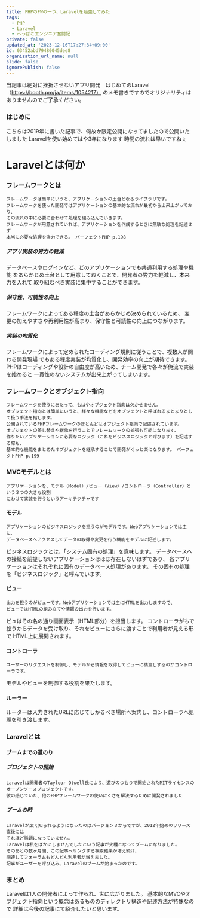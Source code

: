 ```yaml
---
title: PHPのFWの一つ、Laravelを勉強してみた
tags:
  - PHP
  - Laravel
  - へっぽこエンジニア奮闘記
private: false
updated_at: '2023-12-16T17:27:34+09:00'
id: 03452abd79480045dee8
organization_url_name: null
slide: false
ignorePublish: false
---
```

当記事は絶対に挫折させないアプリ開発　はじめてのLaravel（https://booth.pm/ja/items/1054217）
のメモ書きですのでオリジナリティはありませんのでご了承ください。

### はじめに
こちらは2019年に書いた記事で、何故か限定公開になってましたので公開いたしました
Laravelを使い始めてはや3年になります
時間の流れは早いですねぇ

# Laravelとは何か

### フレームワークとは
```
フレームワークは簡単にいうと、アプリケーションの土台となるライブラリです。
フレームワークを使った開発ではアプリケーションの基本的な流れが最初から出来上がっており、
その流れの中に必要に合わせて処理を組み込んでいきます。
フレームワークが用意されていれば、アプリケーションを作成するときに無駄な処理を記述せず
本当に必要な処理を注力できる。 パーフェクトPHP p.198
```

##### アプリ実装の労力の軽減
データベースやログインなど、どのアプリケーションでも共通利用する処理や機能
をあらかじめ土台として用意しておくことで、開発者の労力を軽減し、本来力を入れて
取り組むべき実装に集中することができます。

##### 保守性、可読性の向上
フレームワークによってある程度の土台があらかじめ決められているため、
変更の加えやすさや再利用性が高まり、保守性と可読性の向上につながります。

##### 実装の均質化
フレームワークによって定められたコーディング規則に従うことで、複数人が関わる開発現場
でもある程度実装が均質化し、開発効率の向上が期待できます。
PHPはコーディングや設計の自由度が高いため、チーム開発で各々が俺流で実装を始めると
一貫性のないシステムが出来上がってしまいます。

### フレームワークとオブジェクト指向
```
フレームワークを使うにあたって、もはやオブジェクト指向は欠かせません。
オブジェクト指向とは簡単にいうと、様々な機能などをオブジェクトと呼ばれるまとまりとして扱う手法を指します。
公開されているPHPフレームワークのほとんどはオブジェクト指向で記述されています。
オブジェクトの差し替えや継承を行うことでフレームワークの拡張も可能になります、
作りたいアプリケーションに必要なロジック（これをビジネスロジックと呼びます）を記述する際も、
基本的な機能をまとめたオブジェクトを継承することで開発がぐっと楽になります。　パーフェクトPHP p.199
```

### MVCモデルとは
```
アプリケーションを、モデル（Model）/ビュー（View）/コントローラ（Controller）という３つの大きな役割
にわけて実装を行うというアーキテクチャです
```

#### モデル

```
アプリケーションのビジネスロジックを担うのがモデルです。Webアプリケーションでは主に、
データベースへアクセスしてデータの取得や変更を行う機能をモデルに記述します。
```
ビジネスロジックとは、「システム固有の処理」を意味します。
データベースへの接続を前提しないアプリケーションはほぼ存在しないはずであり、
各アプリケーションはそれぞれに固有のデータベース処理があります。
その固有の処理を「ビジネスロジック」と呼んでいます。

#### ビュー
```
出力を担うのがビューです。Webアプリケーションでは主にHTMLを出力しますので、
ビューではHTMLの組み立てや情報の出力を行います。
```

ビュはその名の通り画面表示（HTML部分）を担当します。
コントローラがもで絵うからデータを受け取り、それをビューにさらに渡すことで利用者が見える形で
HTML上に展開されます。

#### コントローラ
```
ユーザーのリクエストを制御し、モデルから情報を取得してビューに橋渡しするのがコントローラです。
```
モデルやビューを制御する役割を果たします。

#### ルーラー
ルーターは入力されたURLに応じてしかるべき場所へ案内し、コントローラへ処理を引き渡します。

### Laravelとは
#### ブームまでの道のり
##### プロジェクトの開始
```
Laravelは開発者のTayloor Otwell氏により、遊びのつもりで開始されたMITライセンスの
オープンソースプロジェクトです。
彼の感じていた、他のPHPフレームワークの使いにくさを解決するために開発されました
```

##### ブームの時
```
Laravelが広く知られるようになったのはバージョン３からですが、2012年始めのリリース直後には
それほど話題になっていません。
Laravelは私をばかにしませんでしたという記事が火種となってブームになりました。
そのあとの数ヶ月間、この記事へリンクする検索結果が増え続け、
関連してフォーラムもどんどん利用者が増えました。
記事がユーザーを呼び込み、Laravelのブームが始まったのです。
```

### まとめ
Laravelは1人の開発者によって作られ、世に広がりました。
基本的なMVCやオブジェクト指向という概念はあるもののディレクトリ構造や記述方法が特殊なので
詳細は今後の記事にて紹介したいと思います。
